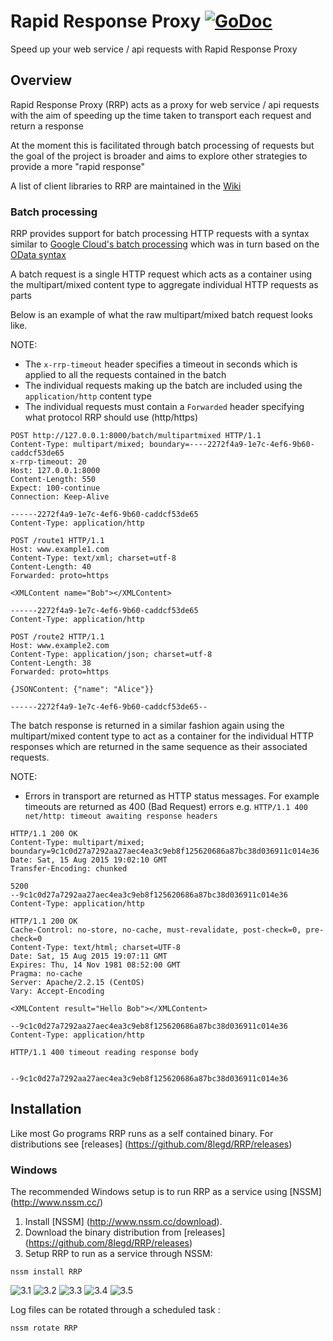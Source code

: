 # Rapid Response Proxy [![GoDoc](http://img.shields.io/badge/go-documentation-blue.svg?style=flat-square)](http://godoc.org/github.com/8legd/RRP)

Speed up your web service / api requests with Rapid Response Proxy

## Overview

Rapid Response Proxy (RRP) acts as a proxy for web service / api requests with the aim of speeding up the time taken to transport each request and return a response

At the moment this is facilitated through batch processing of requests but the goal of the project is broader and aims to explore other strategies to provide a more "rapid response"

A list of client libraries to RRP are maintained in the [Wiki](https://github.com/8legd/RRP/wiki/Client-Libraries)

### Batch processing

RRP provides support for batch processing HTTP requests with a syntax similar to [Google Cloud's batch processing](https://cloud.google.com/storage/docs/json_api/v1/how-tos/batch) which was in turn based on the [OData syntax](http://www.odata.org/documentation/odata-version-3-0/batch-processing/)

A batch request is a single HTTP request which acts as a container using the multipart/mixed content type to aggregate individual HTTP requests as parts

Below is an example of what the raw multipart/mixed batch request looks like.

NOTE:
  * The `x-rrp-timeout` header specifies a timeout in seconds which is applied to all the requests contained in the batch
  * The individual requests making up the batch are included using the `application/http` content type
  * The individual requests must contain a `Forwarded` header specifying what protocol RRP should use (http/https)


```
POST http://127.0.0.1:8000/batch/multipartmixed HTTP/1.1
Content-Type: multipart/mixed; boundary=----2272f4a9-1e7c-4ef6-9b60-caddcf53de65
x-rrp-timeout: 20
Host: 127.0.0.1:8000
Content-Length: 550
Expect: 100-continue
Connection: Keep-Alive

------2272f4a9-1e7c-4ef6-9b60-caddcf53de65
Content-Type: application/http

POST /route1 HTTP/1.1
Host: www.example1.com
Content-Type: text/xml; charset=utf-8
Content-Length: 40
Forwarded: proto=https

<XMLContent name="Bob"></XMLContent>

------2272f4a9-1e7c-4ef6-9b60-caddcf53de65
Content-Type: application/http

POST /route2 HTTP/1.1
Host: www.example2.com
Content-Type: application/json; charset=utf-8
Content-Length: 38
Forwarded: proto=https

{JSONContent: {"name": "Alice"}}

------2272f4a9-1e7c-4ef6-9b60-caddcf53de65--
```

The batch response is returned in a similar fashion again using the multipart/mixed content type to act as a container for the individual HTTP responses which are returned in the same sequence as their associated requests.

NOTE:
  * Errors in transport are returned as HTTP status messages. For example timeouts are returned as 400 (Bad Request) errors e.g. `HTTP/1.1 400 net/http: timeout awaiting response headers`

```
HTTP/1.1 200 OK
Content-Type: multipart/mixed; boundary=9c1c0d27a7292aa27aec4ea3c9eb8f125620686a87bc38d036911c014e36
Date: Sat, 15 Aug 2015 19:02:10 GMT
Transfer-Encoding: chunked

5200
--9c1c0d27a7292aa27aec4ea3c9eb8f125620686a87bc38d036911c014e36
Content-Type: application/http

HTTP/1.1 200 OK
Cache-Control: no-store, no-cache, must-revalidate, post-check=0, pre-check=0
Content-Type: text/html; charset=UTF-8
Date: Sat, 15 Aug 2015 19:07:11 GMT
Expires: Thu, 14 Nov 1981 08:52:00 GMT
Pragma: no-cache
Server: Apache/2.2.15 (CentOS)
Vary: Accept-Encoding

<XMLContent result="Hello Bob"></XMLContent>

--9c1c0d27a7292aa27aec4ea3c9eb8f125620686a87bc38d036911c014e36
Content-Type: application/http

HTTP/1.1 400 timeout reading response body


--9c1c0d27a7292aa27aec4ea3c9eb8f125620686a87bc38d036911c014e36
```

## Installation
Like most Go programs RRP runs as a self contained binary. For distributions see [releases] (https://github.com/8legd/RRP/releases)

### Windows
The recommended Windows setup is to run RRP as a service using [NSSM] (http://www.nssm.cc/)

1. Install [NSSM] (http://www.nssm.cc/download).
2. Download the binary distribution from [releases] (https://github.com/8legd/RRP/releases)
3. Setup RRP to run as a service through NSSM:

`nssm install RRP`

![3.1](http://d2jyigzo9dzbko.cloudfront.net/8legd/RRP/doc/nssm/1.jpg)
![3.2](http://d2jyigzo9dzbko.cloudfront.net/8legd/RRP/doc/nssm/2.jpg)
![3.3](http://d2jyigzo9dzbko.cloudfront.net/8legd/RRP/doc/nssm/3.jpg)
![3.4](http://d2jyigzo9dzbko.cloudfront.net/8legd/RRP/doc/nssm/4.jpg)
![3.5](http://d2jyigzo9dzbko.cloudfront.net/8legd/RRP/doc/nssm/5.jpg)

Log files can be rotated through a scheduled task :

`nssm rotate RRP`
